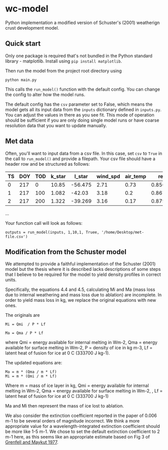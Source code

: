 # wc-model

Python implementation a modified version of Schuster's (2001) weatherign crust development model.

## Quick start

Only one package is required that's not bundled in the Python standard library - matplotlib.
Install using `pip install matplotlib`. 

Then run the model from the project root directory using 

```
python main.py
```

This calls the `run_model()` function with the default config. You can change the config to alter how the model runs.

The default config has the `csv` parameter set to False, which means the model gets all its input data from the `inputs` dictionary defined in `inputs.py`. You can adjust the values in there as you see fit. This mode of operation should be sufficient if you are only doing single model runs or have coarse resolution data that you want to update manually.


## Met data

Often, you'll want to input data from a csv file. In this case, set `csv` to `True` in the call to `run_model()` and provide a filepath. Your csv file should have a header row and be structured as follows:

| TS  | DOY | TOD | k_star | l_star  | wind_spd | air_temp | rel_hum     |
| --- | --- | --- | ------ | ------- | -------- | -------- | ----------- |
| 0   | 217 | 0   | 10.85  | -56.475 | 2.71     | 0.73     | 0.850775    |
| 1   | 217 | 100 | 1.082  | -42.03  | 3.18     | 0.2      | 0.867466833 |
| 2   | 217 | 200 | 1.322  | -39.269 | 3.16     | 0.17     | 0.879960833 |

...

Your function call will look as follows:

`outputs = run_model(inputs, 1,10,1, Truee, '/home/Desktop/met-file.csv')`

## Modification from the Schuster model

We attempted to provide a faithful implementation of the Schuster (2001) model but the thesis where it is described lacks descriptions of some steps that I believe to be required for the model to yield density profiles in correct units.

Specifically, the equations 4.4 and 4.5, calculating Mi and Ma (mass loss due to internal weathering and mass loss due to ablation) are incomplete. In order to yield mass loss in kg, we replace the original equations with new ones.

The originals are

```
Mi = Qmi  / P * Lf

Ma = Qma / P * Lf
```

where Qmi = energy available for internal melting in Wm-2, Qma = energy available for surface melting in Wm-2, P = density of ice in kg m-3, Lf = latent heat of fusion for ice at 0 C (333700 J kg-1).

The updated equations are:

```
Ma = m * (Qma / m * Lf)
Mi = m * (Qmi / m * Lf)
```

Where m = mass of ice layer in kg, Qmi = energy available for internal melting in Wm-2, Qma = energy available for surface melting in Wm-2, , Lf = latent heat of fusion for ice at 0 C (333700 J kg-1)

Ma and Mi then represent the mass of ice lost to ablation.


We also consider the extinction coefficient reported in the paper of 0.006 m-1 to be several orders of magnitude incorrect. We think a more appropriate value for a wavelength-integrated extinction coefficient should be more like 1-5 m-1. We chose to set the default extinction coefficient to 2 m-1 here, as this seems like an appropriate estimate based on Fig 3 of [Grenfell and Maykut 1977](https://www.cambridge.org/core/services/aop-cambridge-core/content/view/EE9874935EE49EB944960B83BC53397C/S0022143000021122a.pdf/optical_properties_of_ice_and_snow_in_the_arctic_basin.pdf).

